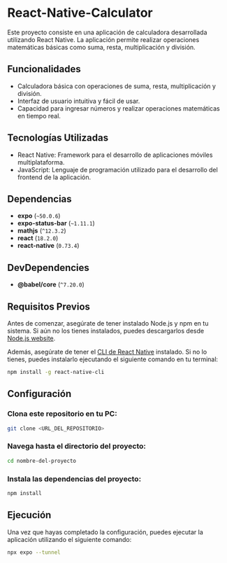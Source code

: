 # React-Native-Calculator

Este proyecto consiste en una aplicación de calculadora desarrollada utilizando React Native. La aplicación permite realizar operaciones matemáticas básicas como suma, resta, multiplicación y división.

## Funcionalidades

- Calculadora básica con operaciones de suma, resta, multiplicación y división.
- Interfaz de usuario intuitiva y fácil de usar.
- Capacidad para ingresar números y realizar operaciones matemáticas en tiempo real.

## Tecnologías Utilizadas

- React Native: Framework para el desarrollo de aplicaciones móviles multiplataforma.
- JavaScript: Lenguaje de programación utilizado para el desarrollo del frontend de la aplicación.

## Dependencias

- **expo** (`~50.0.6`)
- **expo-status-bar** (`~1.11.1`)
- **mathjs** (`^12.3.2`)
- **react** (`18.2.0`)
- **react-native** (`0.73.4`)

## DevDependencies

- **@babel/core** (`^7.20.0`)


## Requisitos Previos

Antes de comenzar, asegúrate de tener instalado Node.js y npm en tu sistema. Si aún no los tienes instalados, puedes descargarlos desde [Node.js website](https://nodejs.org/).

Además, asegúrate de tener el [CLI de React Native](https://reactnative.dev/) instalado. Si no lo tienes, puedes instalarlo ejecutando el siguiente comando en tu terminal:

```bash
npm install -g react-native-cli
```

## Configuración
### Clona este repositorio en tu PC:

```bash
git clone <URL_DEL_REPOSITORIO>
```

### Navega hasta el directorio del proyecto:
```bash
cd nombre-del-proyecto
```
### Instala las dependencias del proyecto:
```bash
npm install
```
## Ejecución
Una vez que hayas completado la configuración, puedes ejecutar la aplicación utilizando el siguiente comando:
```bash
npx expo --tunnel
```

